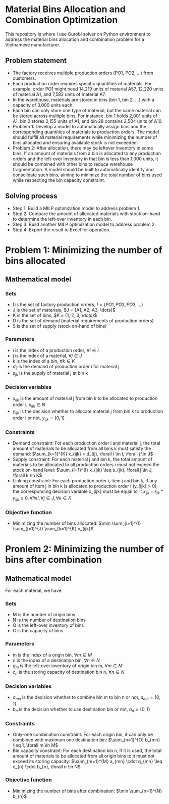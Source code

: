 # Material Bins Allocation and Combination Optimization
This repository is where I use Gurobi solver on Python environment to address the material bins allocation and combination problem for a Vietnamese manufacturer.

## Problem statement
- The factory receives multiple production orders (PO1, PO2, ...) from customers.
- Each production order requires specific quantities of materials. For example, order PO1 might need 14,219 units of material A57, 12,220 units of material A1, and 7,582 units of material A7.
- In the warehouse, materials are stored in bins (bin 1, bin 2, ...) with a capacity of 3,000 units each.
- Each bin can only store one type of material, but the same material can be stored across multiple bins. For instance, bin 1 holds 2,001 units of A1, bin 2 stores 2,155 units of A1, and bin 28 contains 2,504 units of A10.
- Problem 1: Develop a model to automatically assign bins and the corresponding quantities of materials to production orders. The model should fulfill all material requirements while minimizing the number of bins allocated and ensuring available stock is not exceeded.
- Problem 2: After allocation, there may be leftover inventory in some bins. If an amount of materials from a bin is allocated to any production orders and the left-over inventory in that bin is less than 1,000 units, it should be combined with other bins to reduce warehouse fragmentation. A model should be built to automatically identify and consolidate such bins, aiming to minimize the total number of bins used while respecting the bin capacity constraint.

## Solving process
- Step 1: Build a MILP optimization model to address problem 1.
- Step 2: Compare the amount of allocated materials with stock on-hand to determine the left-over inventory in each bin.
- Step 3: Build another MILP optimization model to address problem 2.
- Step 4: Export the result to Excel for operation.

# Problem 1: Minimizing the number of bins allocated
## Mathematical model
### Sets
- I is the set of factory production orders, $I = \{PO1, PO2, PO3, \dots\}$
- J is the set of materials, $J = \{A1, A2, A3, \dots}$
- K is the set of bins, $K = \{1, 2, 3, \dots}$
- D is the set of demand (material requirements of production orders)
- S is the set of supply (stock on-hand of bins)

### Parameters
- i is the index of a production order, $\forall i \in I$
- j is the index of a material, $\forall j \in J$
- k is the index of a bin, $\forall k \in K$
- $d_{ij}$ is the demand of production order i for material j
- $s_{jk}$ is the supply of material j at bin k

### Decision variables
- $x_{ijk}$ is the amount of material j from bin k to be allocated to production order i, $x_{ijk} \in N$
- $y_{ijk}$ is the decision whether to allocate material j from bin k to production order i or not, $y_{ijk} = \{0, 1\}$

### Constraints
- Demand constraint: For each production order i and material j, the total amount of materials to be allocated from all bins k must satisfy the demand: $\sum_{k=1}^{K} x_{ijk} = d_{ij}, \forall i \in I, \forall j \in J$
- Supply constraint: For each material j and bin k, the total amount of materials to be allocated to all production orders i must not exceed the stock on-hand level: $\sum_{i=1}^{I} x_{ijk} \leq s_{jk}, \forall j \in J, \forall k \in K$
- Linking constraint: For each production order i, item j and bin k, if any amount of item j in bin k is allocated to production order i (y_{ijk} > 0), the corresponding decision variable x_{ijk} must be equal to 1: $x_{ijk} - s_{jk} * y_{ijk} \leq 0, \forall i in I, \forall j \in J, \forall k \in K$

### Objective function
- Minimizing the number of bins allocated: $\min \sum_{i=1}^{I} \sum_{j=1}^{J} \sum_{k=1}^{K} x_{ijk}$

# Pronlem 2: Minimizing the number of bins after combination
## Mathematical model
For each material, we have:
### Sets
- M is the number of origin bins
- N is the number of destination bins
- Q is the left-over inventory of bins
- C is the capacity of bins

### Parameters
- m is the index of a origin bin, $\forall m \in M$
- n is the index of a destination bin, $\forall n \in N$
- $q_{m}$ is the left-over inventory of origin bin m, $\forall m \in M$
- $c_{n}$ is the storing capacity of destination bin n, $\forall n \in N$

### Decision variables
- $a_{mn}$ is the decision whether to combine bin m to bin n or not, $a_{mn} = \{0, 1\}$
- $b_{n}$ is the decision whether to use destination bin or not, $b_{n} = \{0, 1\}$

### Constraints
- Only-one combination constraint: For each origin bin, it can only be combined with maximum one destination bin: $\sum_{n=1}^{O} b_{mn} \leq 1, \forall m \in M$
- Bin capacity constraint: For each destination bin n, if it is used, the total amount of materials to be allocated from all origin bins to it must not exceed its storing capacity: $\sum_{m=1}^{M} a_{mn} \cdot q_{mn} \leq c_{n} \cdot b_{n}, \forall n \in N$

### Objective function
- Minimizing the number of bins after combination: $\min \sum_{n=1}^{N} b_{n}$


